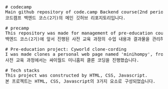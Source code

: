 <pre>
# codecamp
Main github repository of code.camp Backend course(2nd period). 
코드캠프 백엔드 코스(2기)의 메인 깃허브 리포지토리입니다. 

# precamp
This repository was made for management of pre-education course(before 2nd period) and there results. 
백엔드 코스(2기)에 앞서 진행된 사전 교육 과정의 수업 내용과 결과물을 관리하는 리포지토리입니다.

# Pre-education project: Cyworld clone-cording   
I was made clones a personal web page named 'minihompy', from terminated Korean social web service 'Cyworld' in this project.
사전 교육 과정에서는 싸이월드 미니홈피 클론 코딩을 진행했습니다.

# Tech stacks
This project was constructed by HTML, CSS, Javascript.
본 프로젝트는 HTML, CSS, Javascript의 3가지 요소로 구성되었습니다.
</pre>
